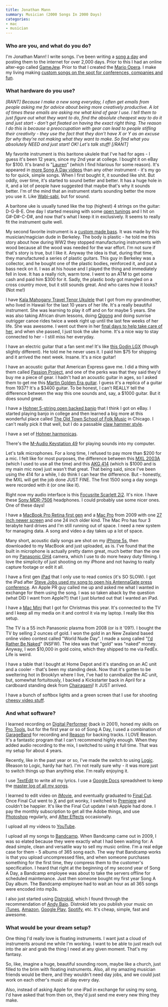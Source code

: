 ```yaml
---
title: Jonathan Mann
summary: Musician (2000 Songs In 2000 Days)
categories:
- mac
- musician
---
```


### Who are you, and what do you do?

I'm Jonathan Mann! I write songs. I've been writing a [song a day](http://www.youtube.com/user/therockcookiebottom "Jonathan's YouTube channel.") and posting them to the internet for over 2,000 days. Prior to this I had an online alter-ego called [GameJew](http://whereisgamejew.tumblr.com/ "The GameJew website."). Prior to that I created the [Mario Opera](https://www.youtube.com/watch?v=oozLnk1BZ5g "A video of Jonathan's Mario Opera."). I make my living making [custom songs on the spot for conferences, companies and fun](http://songsincorporated.com/ "Jonathan's music company.").

### What hardware do you use?

*[RANT] Because I make a new song everyday, I often get emails from people asking me for advice about being more creatively productive. A lot of times these emails are asking me what kind of gear I use. I tell them to just figure out what they want to do, find the absolute cheapest way to do it and just start - don't get fixated on having the exact right thing.  The reason I do this is because a preoccupation with gear can lead to people stifling their creativity - they use the fact that they don't have X or Y as an excuse for why they're not making what they want to make. So find what you absolutely NEED and just start! OK! Let's talk stuff! [/RANT]*

My favorite instrument is this baritone ukulele that I've had for ages - I guess it's been 12 years, since my 2nd year at college. I bought it on eBay for $100. It's brand is "[Lauren][baritone-ukulele]" (which I find hilarious for some reason). It's appeared in [more Song A Day videos](https://www.youtube.com/watch?v=4pH-bEzMCZM "Jonathan's 2000 Songs video.") than any other instrument - it's my go to for quick, simple songs. When I first bought it, it sounded like shit. But oddly, over time, it's started to sound better and better. It has a huge hole in it, and a lot of people have suggested that maybe that's why it sounds better. I'm of the mind that an instrument starts sounding better the more you use it. Like [Wabi-sabi](http://en.wikipedia.org/wiki/Wabi-sabi "The Wikipedia entry for Wabi-sabi."), but for sound. 

A baritone uke is usually tuned like the top (highest) 4 strings on the guitar: D-G-B-E. One day I started messing with some [open tunings](http://sethares.engr.wisc.edu/alternatetunings/alternatetunings.html "An article about alternate tunings.") and I hit on G#-D#-C-D#, and now that's what I keep it in exclusively. It seems to really fit the instrument quite well. 

My second favorite instrument is a [custom made bass](https://www.dropbox.com/s/cczffktl55o1kqe/Screenshot%202014-06-26%2016.48.16.png "A screen grab of Jonathan's custom bass."). It was made by this musician/magician dude in Berkeley. The body is plastic - he told me this story about how during WW2 they stopped manufacturing instruments with wood because all the wood was needed for the war effort. I'm not sure if that's story is true, but I like it. Anyway the idea is that, during that time, they manufactured a series of plastic guitars. This guy in Berkeley was a collector, and he bought one of the plastic bodies, reinforced it, and put a bass neck on it. I was at his house and I played the thing and immediately fell in love. It has a really rich, warm tone. I went to an ATM to get some cash and paid him $300 for it. Sadly, the plastic body got mangled on a cross country move, but it still sounds great. And who cares how it looks? (Not me!)

I have [Kala Mahogany Travel Tenor Ukulele][mahogany-travel-tenor-ukulele] that I got from my grandmother, who lived in Hawaii for the last 10 years of her life. It's a really beautiful instrument. She was learning to play it off and on for maybe 5 years. She was also taking African drum lessons, doing [Qigong](http://en.wikipedia.org/wiki/Qigong "The Wikipedia entry for Qigong.") and doing sunrise outrigger canoe rides twice a week right up until the last few weeks of her life. She was awesome. I went out there in her [final days to help take care of her](https://www.youtube.com/watch?v=rmPeW2VrU7E "Jonathan's song to his grandma."), and when she passed, I just took the uke home. It's a nice way to stay connected to her - I still miss her everyday. 

I have an electric guitar that a fan sent me! It's like [this Godin LGX][lgx-sa] (though slightly different). He told me he never uses it. I paid him $75 for shipping and it arrived the next week. Insane. It's a nice guitar! 

I have an acoustic guitar that American Express gave me. I did a thing with them called [Passion Project](https://www.youtube.com/watch?v=sCbPcSqmfyk "Jonathan's video for American Express."), and one of the perks was that they said they'd buy me a piece of gear. I hadn't had an acoustic guitar in ages, so I asked them to get me this [Martin Golden Era guitar][golden-era-1937-sunburst]. I guess it's a replica of a guitar from 1937? It's a $3400 guitar. To be honest, I can't REALLY tell the difference between the way this one sounds and, say, a $1000 guitar. But it does sound great. 

I have a [Hohner 5-string open backed banjo][resonator] that I think I got on eBay. I started playing banjo in college and then learned a big more at this wonderful place called [The Old Town School of Folk Music](https://www.oldtownschool.org/ "The folk music school's website.") in Chicago. I can't really pick it that well, but I do a passable [claw hammer style](http://www.youtube.com/watch?v=GWaW4C5z_Ek "A video demonstrating the claw hammer style of banjo playing.").

I have a set of [Hohner harmonicas][blues-band]. 

There's the [M-Audio Keystation 49][keystation-49] for playing sounds into my computer. 

Let's talk microphones. For a long time, I refused to pay more than $200 for a mic. I felt like for most purposes, the difference between this [MXL 2003A][2003a] (which I used to use all the time) and this [AKG 414][c414-xlii] (which is $1000 and is my main mic now) just wasn't that great. That being said, since I've been using the 414 for a while, I do think I can hear the difference. But - honestly, the MXL will get the job done JUST FINE. The first 1500 song a day songs were recorded with it (or one like it).

Right now my audio interface is this [Focusrite Scarlett 2i2][scarlett-2i2]. It's nice. I have these [Sony MDR-7506][mdr-7506] headphones. I could probably use some nicer ones. One of these days! 

I have a [MacBook Pro Retina first gen][macbook-pro] and a [Mac Pro][mac-pro] from 2009 with one [27 inch newer screen][cinema-display] and one 24 inch older kind. The Mac Pro has four 3 terabyte hard drives and I'm still running out of space. I need a new system for managing data. A song and video a day takes up a lot of space.  

Many short, acoustic daily songs are shot on my [iPhone 5s][iphone-5s], then downloaded to my MacBook and just uploaded, as is. I've found that the built in microphone is actually pretty damn great, much better than the one on my [Panasonic GH4][lumix-dmc-gh4] camera, which I use to do more heavy duty filming. I love the simplicity of just shooting on my iPhone and not having to really capture footage or edit it all. 

I have a first gen [iPad][] that I only use to read comics (it's SO SLOW). I got the iPad after [Steve Jobs used my song to open his AntennaGate press conference](https://medium.com/@songadaymann/steve-jobs-danced-to-my-song-9e805c0f482d "Jonathan's post about Steve Jobs dancing to his song."). An Apple PR guy called me up and asked me what I wanted in exchange for them using the song. I was so taken aback by the question (what DID I want from Apple?!) that I just blurted out that I wanted an iPad. 

I have a [Mac Mini][mac-mini] that I got for Christmas this year. It's connected to the TV and I keep all my media on it and control it via my laptop. I really like this setup. 

The TV is a 55 inch Panasonic plasma from 2008 (or is it '09?). I bought the TV by selling 2 ounces of gold. I won the gold in an New Zealand based online video contest called "World Nude Day". I made a song called "[I'd Rather Be Naked](http://www.youtube.com/watch?v=xwNfOLGQ5A4 "Jonathan's NSFW song.")" (NSFW). The idea was that "gold" was "naked" money. Anyway, I won $10,000 in gold coins, which they shipped to me via FedEx. Life is weird. 

I have a table that I bought at Home Depot and it's standing on an AC unit and a cooler - that's been my standing desk. Now that it's gotten to be sweltering hot in Brooklyn where I live, I've had to cannibalize the AC unit, but, somewhat fortuitously, I backed a Kickstarter back in April for a cardboard standing desk from [Chairagami][cardboard-standing-desk]! It JUST arrived. 

I have a bunch of softbox lights and a green screen that I use for shooting [cheesy video stuff](https://www.youtube.com/watch?v=ytX9gKMsg-s "Jonathan's song about the digital prophet.").

### And what software?

I learned recording on [Digital Performer][digital-performer] (back in 2001), honed my skills on [Pro Tools][pro-tools], but for the first year or so of Song A Day, I used a combination of [GarageBand][] for recording and [Reason][] for backing tracks. I LOVE Reason. It's a fantastic program that I can't recommend highly enough. When they added audio recording to the mix, I switched to using it full time. That was my setup for about 4 years. 

Recently, like in the past year or so, I've made the switch to using [Logic][logic-pro]. (Reason to Logic, hardy har har). I'm not really sure why - it was more just to switch things up than anything else. I'm really enjoying it. 

I use [TextEdit][] to write all my lyrics. I use a [Google Docs][google-docs] spreadsheet to keep the [master log of all my songs](https://docs.google.com/spreadsheet/ccc?key=0AgLj-l5MyNOhdFYtYzZpQ2hScUs5M3NLUGRTZFFlNmc#gid=0 "Jonathan's master song log."). 

I learned to edit video on [iMovie][], and eventually graduated to [Final Cut][final-cut-studio]. Once Final Cut went to [X][final-cut-pro] and got wonky, I switched to [Premiere][] and couldn't be happier. It's like the Final Cut update I wish Apple had done. I pay the monthly subscription to get all the Adobe things, and use [Photoshop][] regularly, and [After Effects][after-effects] occasionally. 

I upload all my videos to [YouTube][].

I upload all my songs to [Bandcamp][]. When Bandcamp came out in 2009, I was so elated because they were exactly what I had been waiting for: A dead simple, clean and versatile way to sell my music online. I'm a real edge case for them - 5 albums of 365 song each. The way that Bandcamp works is that you upload uncompressed files, and when someone purchases something for the first time, they compress them to the customer's specification. I heard that  right at the beginning of my second year of Song A Day, a Bandcamp employee was about to take the servers offline for scheduled maintenance. Just then someone bought my first year Song A Day album. The Bandcamp employee had to wait an hour as all 365 songs were encoded into mp3s. 

I also just started using [Distrokid][], which I found through the recommendation of [Andy Baio](http://waxy.org/ "Andy's website."). Distrokid lets you publish your music on [iTunes][], [Amazon][amazon-cloud-player], [Google Play][google-play], [Spotify][], etc. It's cheap, simple, fast and awesome.

### What would be your dream setup?

One thing I'd really love is floating instruments. I want just a cloud of instruments around me while I'm working. I want to be able to just reach out into the air and grab the thing I need at any given moment. That's my fantasy.

So, like, imagine a huge, beautiful sounding room, maybe like a church, just filled to the brim with floating instruments. Also, all my amazing musician friends would be there, and they wouldn't need day jobs, and we could just work on each other's music all day every day. 

Also, instead of asking Apple for one iPad in exchange for using my song, I'd have asked that from then on, they'd just send me every new thing they make.

[resonator]: https://www.amazon.com/Hohner-Resonator-Banjo-Starter-Kit/dp/B001KPZ2GQ "A 5-string banjo."
[2003a]: http://www.mxlmics.com/microphones/studio/2003/ "A large capsule condenser mic."
[iphone-5s]: https://en.wikipedia.org/wiki/IPhone_5S "A smartphone."
[ipad]: https://www.apple.com/ipad/ "A tablet device."
[golden-era-1937-sunburst]: http://www.musiciansfriend.com/guitars/martin-000-18-golden-era-1937-sunburst-acoustic-guitar "An acoustic guitar."
[scarlett-2i2]: https://www.amazon.com/Focusrite-2i2-USB-Recording-Interface/dp/B005OZE9SA "A USB audio interface."
[mahogany-travel-tenor-ukulele]: https://www.amazon.com/Kala-Mahogany-Travel-Tenor-Ukulele/dp/B0029NGGHM "A ukulele."
[macbook-pro]: https://www.apple.com/macbook-pro/ "A laptop."
[mac-pro]: https://www.apple.com/mac-pro/ "The Intel-based Mac tower computer."
[mac-mini]: https://www.apple.com/mac-mini/ "A small desktop computer."
[mdr-7506]: https://www.amazon.com/Sony-MDR7506-Professional-Diaphragm-Headphone/dp/B000AJIF4E "Studio-quality headphones."
[cinema-display]: https://en.wikipedia.org/wiki/Apple_Cinema_Display "An LCD display."
[c414-xlii]: https://www.akg.com/pro/p/c414xlii "A condenser mic."
[cardboard-standing-desk]: https://www.chairigami.com/store/p32/Kickstarter_Standing_Desk_.html "A standing desk made out of cardboard."
[blues-band]: https://www.sweetwater.com/store/detail/Bluesband/ "A harmonica."
[baritone-ukulele]: https://www.amazon.com/Lauren-Baritone-Ukulele/dp/B000BF75QG "A baritone ukulele."
[keystation-49]: http://www.m-audio.com/products/en_us/Keystation49New.html "A 49-key keyboard."
[lumix-dmc-gh4]: https://www.amazon.com/Panasonic-DMC-GH4KBODY-16-05MP-Mirrorless-Cinematic/dp/B00I9GYG8O "A 16.05 megapixel digital camera."
[lgx-sa]: https://www.amazon.com/Godin-LGX-SA-3-Voice-Electric-Guitar/dp/B001QCXSBE/ "An electric guitar."
[reason]: https://www.propellerheads.se/reason "A virtual studio rack for creating music."
[imovie]: https://www.apple.com/imovie/ "A Mac OS X video editor, included in iLife."
[itunes]: https://www.apple.com/itunes/ "A jukebox application and online store."
[google-play]: https://play.google.com/store "An app/music store."
[garageband]: https://www.apple.com/mac/garageband/ "An audio recording and editing tool for the Mac."
[google-docs]: https://en.wikipedia.org/wiki/Google_Docs "A web-based office suite."
[textedit]: https://support.apple.com/en-us/HT2523 "A text editor included with Mac OS X."
[spotify]: https://www.spotify.com/us/ "A music streaming service."
[after-effects]: https://www.adobe.com/products/aftereffects.html "Motion graphics and video editing software."
[amazon-cloud-player]: https://www.amazon.com/b?ie=UTF8&node=2658409011 "A web-based music service."
[final-cut-pro]: https://en.wikipedia.org/wiki/Final_Cut_Pro "A nonlinear video editor."
[final-cut-studio]: https://en.wikipedia.org/wiki/Final_Cut_Studio "A post-production suite of software for Mac OS X."
[distrokid]: https://distrokid.com/ "A service for selling your music via online music stores."
[digital-performer]: http://www.motu.com/products/software/dp/ "Audio production software."
[bandcamp]: https://bandcamp.com/ "A service for buying music directly from artists."
[logic-pro]: https://www.apple.com/logic-pro/ "A professional audio application for the Mac."
[youtube]: https://www.youtube.com/ "A web site for watching 80's TV commercials and bad mashups."
[photoshop]: https://www.adobe.com/products/photoshop.html "A bitmap image editor."
[pro-tools]: http://www.avid.com/US/products/Pro-Tools-8-Software "Audio editing and processing software."
[premiere]: https://www.adobe.com/products/premiere.html "A video editing suite."
